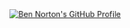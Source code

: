 <a href="https://github.com/Benjamin-Norton/Benjamin-Norton">
  <picture>
    <source media="(prefers-color-scheme: dark)" srcset="https://raw.githubusercontent.com/Benjamin-Norton/Benjamin-Norton/main/dark_mode.svg">
    <img alt="Ben Norton's GitHub Profile" src="https://raw.githubusercontent.com/Benjamin-Norton/Benjamin-Norton/main/light_mode.svg">
  </picture>
</a>